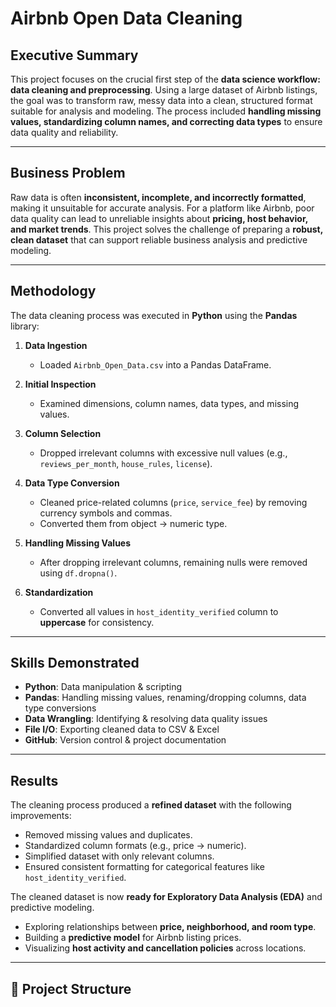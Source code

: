 # Airbnb Open Data Cleaning  

## Executive Summary  
This project focuses on the crucial first step of the **data science workflow: data cleaning and preprocessing**. Using a large dataset of Airbnb listings, the goal was to transform raw, messy data into a clean, structured format suitable for analysis and modeling. The process included **handling missing values, standardizing column names, and correcting data types** to ensure data quality and reliability.  

---

## Business Problem  
Raw data is often **inconsistent, incomplete, and incorrectly formatted**, making it unsuitable for accurate analysis. For a platform like Airbnb, poor data quality can lead to unreliable insights about **pricing, host behavior, and market trends**. This project solves the challenge of preparing a **robust, clean dataset** that can support reliable business analysis and predictive modeling.  

---

## Methodology  
The data cleaning process was executed in **Python** using the **Pandas** library:  

1. **Data Ingestion**  
   - Loaded `Airbnb_Open_Data.csv` into a Pandas DataFrame.  

2. **Initial Inspection**  
   - Examined dimensions, column names, data types, and missing values.  

3. **Column Selection**  
   - Dropped irrelevant columns with excessive null values (e.g., `reviews_per_month`, `house_rules`, `license`).  

4. **Data Type Conversion**  
   - Cleaned price-related columns (`price`, `service_fee`) by removing currency symbols and commas.  
   - Converted them from object → numeric type.  

5. **Handling Missing Values**  
   - After dropping irrelevant columns, remaining nulls were removed using `df.dropna()`.  

6. **Standardization**  
   - Converted all values in `host_identity_verified` column to **uppercase** for consistency.  

---

## Skills Demonstrated  
- **Python**: Data manipulation & scripting  
- **Pandas**: Handling missing values, renaming/dropping columns, data type conversions  
- **Data Wrangling**: Identifying & resolving data quality issues  
- **File I/O**: Exporting cleaned data to CSV & Excel  
- **GitHub**: Version control & project documentation  

---

## Results  
The cleaning process produced a **refined dataset** with the following improvements:  

- Removed missing values and duplicates.  
- Standardized column formats (e.g., price → numeric).  
- Simplified dataset with only relevant columns.  
- Ensured consistent formatting for categorical features like `host_identity_verified`.  

The cleaned dataset is now **ready for Exploratory Data Analysis (EDA)** and predictive modeling.
- Exploring relationships between **price, neighborhood, and room type**.  
- Building a **predictive model** for Airbnb listing prices.  
- Visualizing **host activity and cancellation policies** across locations.  

---

## 📂 Project Structure  
